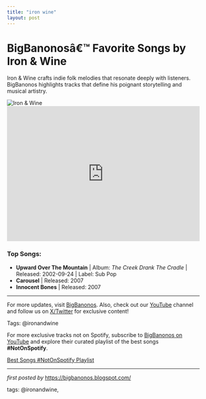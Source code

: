 ```yaml
---
title: "iron wine"
layout: post
---
```

<!-- Title of the Post -->
<h1>BigBanonosâ€™ Favorite Songs by Iron & Wine</h1> <!-- Introductory Text -->
<p>Iron & Wine crafts indie folk melodies that resonate deeply with listeners. BigBanonos highlights tracks that define his poignant storytelling and musical artistry.</p> <!-- Featured Image -->
<div> <img src="https://apeconcerts.com/wp-content/uploads/2024/01/1024_IRON-WINE-2024-Artist-Press-Photo-By-Kim-Black.jpg" alt="Iron & Wine">
</div> <!-- Spotify Embed -->
<div> <iframe src="https://open.spotify.com/embed/playlist/3BKsg6OohjvRnJe2fzqUNW?utm_source=generator" width="100%" height="352" frameBorder="0" allowfullscreen="" allow="autoplay; clipboard-write; encrypted-media; fullscreen; picture-in-picture" loading="lazy"></iframe>
</div> <!-- Song Information -->
<h3>Top Songs:</h3>
<ul> <li><strong>Upward Over The Mountain</strong> | Album: <em>The Creek Drank The Cradle</em> | Released: 2002-09-24 | Label: Sub Pop</li> <li><strong>Carousel</strong> | Released: 2007</li> <li><strong>Innocent Bones</strong> | Released: 2007</li>
</ul> <!-- Footer Links -->
<hr />
<p>For more updates, visit <a href="https://bigbanonos.blogspot.com/" target="_blank">BigBanonos</a>. Also, check out our <a href="https://www.youtube.com/@BigBanonos" target="_blank">YouTube</a> channel and follow us on <a href="https://x.com/bigbanonos" target="_blank">X/Twitter</a> for exclusive content!</p> <!-- Tags -->
<p>Tags: @ironandwine</p>


<!--Subscribe and Playlist Links-->
<div>
    <p>For more exclusive tracks not on Spotify, subscribe to <a href="https://www.youtube.com/@BigBanonos" target="_blank">BigBanonos on YouTube</a> and explore their curated playlist of the best songs <strong>#NotOnSpotify</strong>.</p>
    <p><a href="https://www.youtube.com/playlist?list=PLtuNtuTatqI0kFahUCbtbfenC_ET5O_tr" target="_blank">Best Songs #NotOnSpotify Playlist<br /></a></p></div>

<hr />

<p><em>first posted by</em> <a href="https://bigbanonos.blogspot.com/" rel="noopener" target="_new">https://bigbanonos.blogspot.com/</a></p>

<p>tags: @ironandwine,</p>
